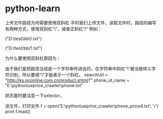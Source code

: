 # python-learn

上传文件路径为何需要使用双斜杠 
平时我们上传文件，读取文件时，路径的编写有两种方式，使用双斜杠“\\”，或者正斜杠“/”
例如：

("D:\\test\\bb\\1.txt")

("D:/test/bb/1.txt")

为什么要使用双斜杠原因为：

由于我们是把路径当成是一个字符串传进去的，在字符串中斜杠“\”被当做转义字符识别，所以要用“\\”才能表示一个斜杠。
searchUrl = "http://ks.pconline.com.cn/product.shtml?"
phone_id_name = "E:\python\\ueprice_crawler\phone.txt"

抓页面时要注意一下selector，

读文件，打印文件
f = open('E:\python\ueprice_crawler\phone_price4.txt', 'r')
print f.read()


